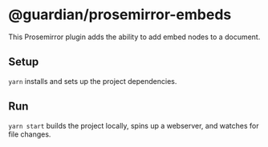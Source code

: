 # @guardian/prosemirror-embeds

This Prosemirror plugin adds the ability to add embed nodes to a document.

## Setup

`yarn` installs and sets up the project dependencies.

## Run

`yarn start` builds the project locally, spins up a webserver, and watches for file changes.
